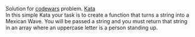 Solution for <a href="http://www.codewars.com">codewars</a> problem.
<a href=https://www.codewars.com/kata/58f5c63f1e26ecda7e000029>Kata</a>
<br>
In this simple Kata your task is to create a function that turns a string into a Mexican Wave. You will be passed a string and you must return that string in an array where an uppercase letter is a person standing up. 
<br>